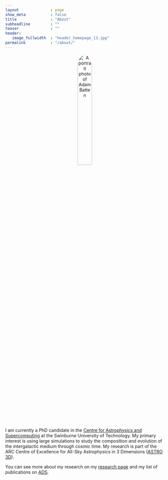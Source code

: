 ```yaml
---
layout              : page
show_meta           : false
title               : "About"
subheadline         : ""
teaser              : ""
header:
   image_fullwidth  : "header_homepage_13.jpg"
permalink           : "/about/"
---
```



<div style="text-align: center;">
<img class="t60" src="{{ site.urlimg }}avatar.jpg" alt="A portrait photo of Adam Batten" height="30%" width="30%" style="border-radius: 50%">
</div>

I am currently a PhD candidate in the [Centre for Astrophysics and Supercomputing](https://astronomy.swin.edu.au/) at the Swinburne University of Technology.
My primary interest is using large simulations to study the composition and evolution of the intergalactic medium through cosmic time. 
My research is part of the ARC Centre of Excellence for All-Sky Astrophysics in 3 Dimensions ([ASTRO 3D](https://astro3d.org.au/)). 

You can see more about my research on my [research page](research.html) and my list of publications on <a href="https://ui.adsabs.harvard.edu/search/q=docs(library%2FJVI0wKk5ThW2taKTMT2oEQ)&sort=date%20desc%2C%20bibcode%20desc&p_=0">ADS</a>.
